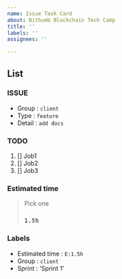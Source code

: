 ```yaml
---
name: Issue Task Card
about: Bithumb Blockchain Tech Camp
title: ''
labels: ''
assignees: ''

---
```


List
------

### ISSUE
- Group : `client`
- Type : `feature`
- Detail : `add docs` 

### TODO
1. [] Job1
2. [] Job2
3. [] Job3

### Estimated time
> Pick one
> ### `1.5h`

### Labels
- Estimated time : `E:1.5h`
- Group : `client`
- Sprint : 'Sprint 1'
